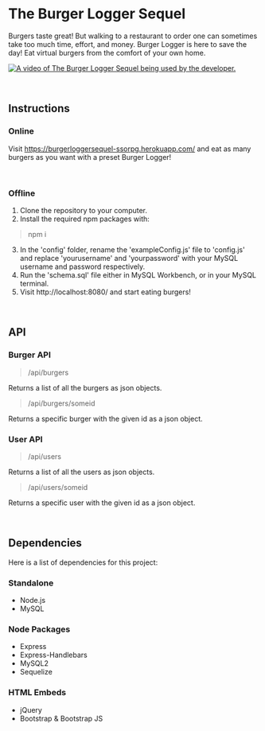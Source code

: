 # The Burger Logger Sequel

Burgers taste great! But walking to a restaurant to order one can sometimes take too much time, effort, and money. Burger Logger is here to save the day! Eat virtual burgers from the comfort of your own home.

[![A video of The Burger Logger Sequel being used by the developer.](https://img.youtube.com/vi/wkTKyYfjIfc/0.jpg)](https://www.youtube.com/watch?v=wkTKyYfjIfc)

<br>

<h2>Instructions</h2>

<h3>Online</h3>

Visit https://burgerloggersequel-ssorpg.herokuapp.com/ and eat as many burgers as you want with a preset Burger Logger!

<br>

<h3>Offline</h3>

1. Clone the repository to your computer.
2. Install the required npm packages with:

> npm i

3. In the 'config' folder, rename the 'exampleConfig.js' file to 'config.js' and replace 'yourusername' and 'yourpassword' with your MySQL username and password respectively.
4. Run the 'schema.sql' file either in MySQL Workbench, or in your MySQL terminal.
5. Visit http://localhost:8080/ and start eating burgers!

<br>

<h2>API</h2>

<h3>Burger API</h3>

> /api/burgers

Returns a list of all the burgers as json objects.

> /api/burgers/someid

Returns a specific burger with the given id as a json object.

<h3>User API</h3>

> /api/users

Returns a list of all the users as json objects.

> /api/users/someid

Returns a specific user with the given id as a json object.

<br>

<h2>Dependencies</h2>

Here is a list of dependencies for this project:

<h3>Standalone</h3>

* Node.js
* MySQL

<h3>Node Packages</h3>

* Express
* Express-Handlebars
* MySQL2
* Sequelize

<h3>HTML Embeds</h3>

* jQuery
* Bootstrap & Bootstrap JS
